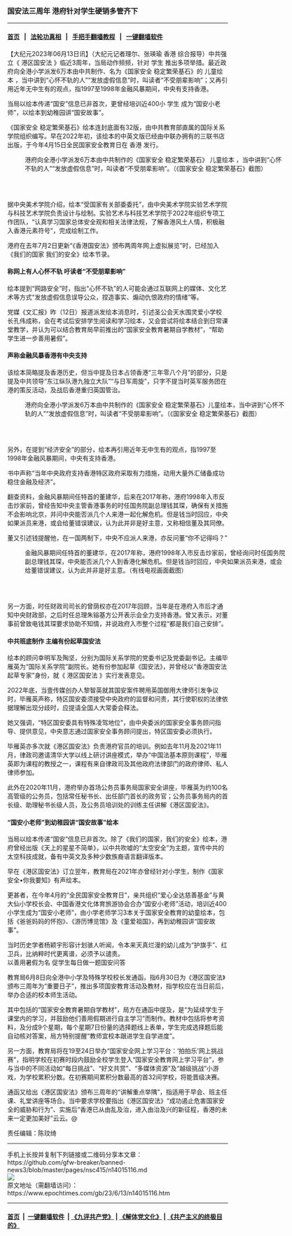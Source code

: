 ### 国安法三周年 港府针对学生硬销多管齐下
------------------------

#### [首页](https://github.com/gfw-breaker/banned-news3/blob/master/README.md) &nbsp;&nbsp;|&nbsp;&nbsp; [法轮功真相](https://github.com/begood0513/basic/blob/master/README.md)  &nbsp;&nbsp;|&nbsp;&nbsp; [手把手翻墙教程](https://github.com/gfw-breaker/guides/wiki)  &nbsp;&nbsp;|&nbsp;&nbsp; [一键翻墙软件](https://github.com/gfw-breaker/nogfw/blob/master/README.md)  



<div><p>
 【大纪元2023年06月13日讯】（大纪元记者理尔、张瑛瑜
 <ok href="https://www.epochtimes.com/gb/tag/%E9%A6%99%E6%B8%AF.html">
  香港
 </ok>
 综合报导）中共强立《
 <ok href="https://www.epochtimes.com/gb/tag/%E6%B8%AF%E5%8C%BA%E5%9B%BD%E5%AE%89%E6%B3%95.html">
  港区国安法
 </ok>
 》临近3周年，当局动作频频，针对
 <ok href="https://www.epochtimes.com/gb/tag/%E5%AD%A6%E7%94%9F.html">
  学生
 </ok>
 推出多项举措。最近政府向全港小学派发6万本由中共制作、名为《国家安全 稳定繁荣基石》的
 <ok href="https://www.epochtimes.com/gb/tag/%E5%84%BF%E7%AB%A5%E7%BB%98%E6%9C%AC.html">
  儿童绘本
 </ok>
 ，当中讲到“心怀不轨的人”“发放虚假信息”时，叫读者“不受朋辈影响”；又再引用近年无中生有的观点，指1997至1998年金融风暴期间，中央有支持香港。
</p>
<p>
 当局以绘本传递“国安”信息已非首次，更曾经培训近400小
 <ok href="https://www.epochtimes.com/gb/tag/%E5%AD%A6%E7%94%9F.html">
  学生
 </ok>
 成为“国安小老师”，以绘本到幼稚园讲“国安故事”。
</p>
<p>
 《国家安全 稳定繁荣基石》绘本连封底面有32版，由中共教育部直属的国际关系学院组织编写。早在2022年初，该绘本的中英文版已经由中联办拥有的三联书店出版，于今年4月15日全民国家安全教育日在
 <ok href="https://www.epochtimes.com/gb/tag/%E9%A6%99%E6%B8%AF.html">
  香港
 </ok>
 发行。
</p>
<figure aria-describedby="caption-attachment-14015118" class="wp-caption aligncenter" id="attachment_14015118" style="width: 600px">
 <ok href="https://i.epochtimes.com/assets/uploads/2023/06/id14015118-6d872a52c60e19f69307075e35f4a531.jpg" target="_blank">
  <img alt="" class="size-large wp-image-14015118" src="https://i.epochtimes.com/assets/uploads/2023/06/id14015118-6d872a52c60e19f69307075e35f4a531-600x400.jpg"/>
 </ok>
 <br/><figcaption class="wp-caption-text" id="caption-attachment-14015118">
  港府向全港小学派发6万本由中共制作的《国家安全 稳定繁荣基石》
  <ok href="https://www.epochtimes.com/gb/tag/%E5%84%BF%E7%AB%A5%E7%BB%98%E6%9C%AC.html">
   儿童绘本
  </ok>
  ，当中讲到“心怀不轨的人”“发放虚假信息”时，叫读者“不受朋辈影响”。（《国家安全 稳定繁荣基石》截图）
 </figcaption><br/>
</figure><br/>
<p>
 据中央美术学院介绍，绘本“受国家有关部委委托”，由中央美术学院实验艺术学院与科技艺术学院负责设计与绘制。实验艺术与科技艺术学院于2022年组织专项工作团队，“认真学习国家总体安全观和相关法律法规，了解香港风土人情，积极融入香港元素符号”，完成绘制工作。
</p>
<p>
 港府在去年7月2日更新“《香港国安法》颁布两周年网上虚拟展览”时，已经加入《我们的国家 我们的安全》绘本节录。
</p>
<h4>
 称网上有人心怀不轨 吁读者“不受朋辈影响”
</h4>
<p>
 绘本提到“网路安全”时，指出“心怀不轨”的人可能会通过互联网上的媒体、文化艺术等方式“发放虚假信息误导公众，捏造事实、煽动仇恨政府的情绪”等。
</p>
<p>
 党媒《文汇报》昨（12日）报道派发绘本消息时，引述圣公会天水围灵爱小学校长孔伟成称，会在考试后安排学生阅读和学习绘本，又会尝试将绘本结合到日常课堂教学，并认为可以结合教育局早前推出的“国家安全教育暑期自学教材”，“帮助学生进一步善用暑假”。
</p>
<h4>
 声称金融风暴香港有中央支持
</h4>
<p>
 该绘本简略提及香港历史，但当中提及日本占领香港“三年零八个月”的部分，只是提及中共领导“东江纵队港九独立大队”“与日军周旋”，只字不提当时英军服务团在港的策反活动，及战后香港重归英国管治。
</p>
<figure aria-describedby="caption-attachment-14015119" class="wp-caption aligncenter" id="attachment_14015119" style="width: 600px">
 <ok href="https://i.epochtimes.com/assets/uploads/2023/06/id14015119-bc5cd80a4d8cbcfbdc4651de9fcb5ad6.jpg" target="_blank">
  <img alt="" class="size-large wp-image-14015119" src="https://i.epochtimes.com/assets/uploads/2023/06/id14015119-bc5cd80a4d8cbcfbdc4651de9fcb5ad6-600x400.jpg"/>
 </ok>
 <br/><figcaption class="wp-caption-text" id="caption-attachment-14015119">
  港府向全港小学派发6万本由中共制作的《国家安全 稳定繁荣基石》儿童绘本，当中讲到“心怀不轨的人”“发放虚假信息”时，叫读者“不受朋辈影响”。（《国家安全 稳定繁荣基石》截图）
 </figcaption><br/>
</figure><br/>
<p>
 另外，在提到“经济安全”的部分，绘本再引用近年无中生有的观点，指1997至1998年金融风暴期间，中央有支持香港。
</p>
<p>
 书中声称“当年中央政府支持香港特区政府采取有力措施，动用大量外汇储备成功稳住金融及经济”。
</p>
<p>
 翻查资料，金融风暴期间任特首的董建华，后来在2017年称，港府1998年入市反击炒家前，曾经告知中央主管香港事务的时任国务院副总理钱其琛，确保有关措施不会影响北京，并问中央能否派几个人来港一起化解危机。但是钱当时回应，中央如果派员来港，或会给董错误建议，认为此并非是好主意，又称相信董及其同僚。
</p>
<p>
 董又引述钱提醒他，在一国两制下，中央不应派人来港，亦反问董“你不记得吗？”
</p>
<figure aria-describedby="caption-attachment-14015120" class="wp-caption aligncenter" id="attachment_14015120" style="width: 600px">
 <ok href="https://i.epochtimes.com/assets/uploads/2023/06/id14015120-8a10e14934fd1e5c8d6c613812211c0b.jpeg" target="_blank">
  <img alt="" class="size-large wp-image-14015120" src="https://i.epochtimes.com/assets/uploads/2023/06/id14015120-8a10e14934fd1e5c8d6c613812211c0b-600x400.jpeg"/>
 </ok>
 <br/><figcaption class="wp-caption-text" id="caption-attachment-14015120">
  金融风暴期间任特首的董建华，在2017年称，港府1998年入市反击炒家前，曾经询问时任国务院副总理钱其琛，中央能否派几个人到香港化解危机。但是钱当时回应，中央如果派员来港，或会给董错误建议，认为此并非是好主意。（有线电视画面截图）
 </figcaption><br/>
</figure><br/>
<p>
 另一方面，时任财政司司长的曾荫权亦在2017年回顾，当年是在港府入市后才通知中央财政部，之后时任总理朱镕基方公开表示会全力支持香港。曾又表示，对董事前曾致电钱其琛要求协助不知情，并说政府入市整个过程“都是我们自己安排”。
</p>
<h4>
 中共班底制作 主编有份起草国安法
</h4>
<p>
 绘本的顾问幸明军及陶坚，分别为国际关系学院的党委书记及党委副书记。主编毕雁英为“国际关系学院”副院长。她有份参加起草《国安法》，并曾经以“香港国安法起草专家”身份，就《
 <ok href="https://www.epochtimes.com/gb/tag/%E6%B8%AF%E5%8C%BA%E5%9B%BD%E5%AE%89%E6%B3%95.html">
  港区国安法
 </ok>
 》实行发表意见。
</p>
<p>
 2022年底，当壹传媒创办人黎智英就其国安案件聘用英国御用大律师引发争议时，毕雁英声称，特区国安委须接受中央政府的监督和问责，其行使职权的法律依据理解出现分歧时，应提请全国人大常委会释法。
</p>
<p>
 她又强调，“特区国安委具有特殊凌驾地位”，由中央委派的国家安全事务顾问指导、提供意见，中央意志通过国家安全事务顾问提出，特区国安委必须执行。
</p>
<p>
 毕雁英亦多次就《港区国安法》负责港府官员的培训。例如去年11月及2021年11月，律政司邀请清华大学以线上研讨讲座模式，举办“中国法基本原则课程”，毕雁英即为课程的教授之一，课程有来自律政司及其他政府法律部门的政府律师、私人律师参加。
</p>
<p>
 此外在2020年11月，港府举办首场公务员事务局国家安全讲座，毕雁英为约100名高管级的公务员，包括常任秘书长、出任部门首长的政务官；公务员事务局内的首长级、助理秘书长级人员，及公务员培训处的训练主任讲解《港区国安法》。
</p>
<h4>
 “国安小老师”到幼稚园讲“国安故事”绘本
</h4>
<p>
 当局以绘本传递“国安”信息已非首次。除了《我们的国家，我们的安全》绘本，港府曾经出版《天上的星星不简单》，以中共吹嘘的“太空安全”为主题，宣传中共的太空科技成就，备有中英文及多种少数族裔语言翻译版本。
</p>
<p>
 早在《港区国安法》订立翌年，教育局在2021年亦曾经针对小学生，制作《国家安全•你我要知》有声绘本。
</p>
<p>
 更甚者，在今年4月的“全民国家安全教育日”，亲共组织“爱心全达慈善基金”与黄大仙小学校长会、中国香港文化体育旅游协会合办“国安小老师”活动，培训近400小学生成为“国安小老师”，由小学老师学习3本关于国家安全教育的幼童绘本，包括《爸爸妈妈的怀抱》、《游历博览馆》及《童爱祖国》，再到幼稚园讲“国安故事”。
</p>
<p>
 当时历史学者杨颖宇形容计划骇人听闻，令本来天真烂漫的幼儿成为“护旗手”、红卫兵，比纳粹时代更离谱，必须予以谴责。
 <br/>
 以善用暑假为名 促学生每日做一题国安问答
</p>
<p>
 教育局6月8日向全港中小学及特殊学校校长发通函，指6月30日为《港区国安法》颁布三周年为“重要日子”，推出多项国安教育活动及教材，指学校应在当日前后，举办合适的校本师生活动。
</p>
<p>
 其中包括的“国家安全教育暑期自学教材”，局方在通函中提及，是“为延续学生于课堂内的学习，并鼓励他们善用假期进行自主学习”而制作。教材中包括将参考资料，及分成9个星期，每个星期7日份量的选择题线上表单，学生完成选择题后能自动核对答案，局方特别提醒“教师宜校本跟进学生自学进度”。
</p>
<p>
 另一方面，教育局将在19至24日举办“国家安全网上学习平台：‘拍拍乐’网上挑战赛”，指明学校在初赛时段内鼓励全校学生登入“国家安全教育网上学习平台”，参与当中的不同活动如“每日挑战”、“好文共赏”、“多媒体资源”及“越级挑战”小游戏，为学校累积分数。在初赛期间累积分数最高的首32间学校，将能晋级决赛。
</p>
<p>
 通函又给出《港区国安法》颁布三周年的“讲解重点举隅”，指适用于早会、班主任课、礼堂讲座等场合。当中要求学校要指出《港区国安法》“成功遏止危害国家安全的威胁和行为”、实施后“香港已从由乱及治，进入由治及兴的新征程，香港的未来一定更加美好”云云。@
</p>
<p>
 责任编辑：陈玟绮
</p>
</div>
<hr/>
手机上长按并复制下列链接或二维码分享本文章：<br/>
https://github.com/gfw-breaker/banned-news3/blob/master/pages/nsc415/n14015116.md <br/>
<a href='https://github.com/gfw-breaker/banned-news3/blob/master/pages/nsc415/n14015116.md'><img src='https://github.com/gfw-breaker/banned-news3/blob/master/pages/nsc415/n14015116.md.png'/></a> <br/>
原文地址（需翻墙访问）：https://www.epochtimes.com/gb/23/6/13/n14015116.htm


------------------------
#### [首页](https://github.com/gfw-breaker/banned-news3/blob/master/README.md) &nbsp;|&nbsp; [一键翻墙软件](https://github.com/gfw-breaker/nogfw/blob/master/README.md) &nbsp;| [《九评共产党》](https://github.com/gfw-breaker/9ping.md/blob/master/README.md#九评之一评共产党是什么) | [《解体党文化》](https://github.com/gfw-breaker/jtdwh.md/blob/master/README.md) | [《共产主义的终极目的》](https://github.com/gfw-breaker/gczydzjmd.md/blob/master/README.md)


<img src='http://gfw-breaker.win/banned-news3/pages/nsc415/n14015116.md' width='0px' height='0px'/>